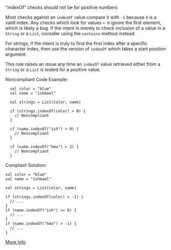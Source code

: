 "indexOf" checks should not be for positive numbers

Most checks against an `indexOf` value compare it with `-1` because `0` is a valid index. Any checks which look for values `> 0` ignore the first element, which is likely a bug. If the intent is merely to check inclusion of a value in a `String` or a `List`, consider using the `contains` method instead.

For strings, if the intent is truly to find the first index after a specific character index, then use the version of `indexOf` which takes a start position argument.

This rule raises an issue any time an `indexOf` value retrieved either from a `String` or a `List` is tested for a positive value.

Noncompliant Code Example:

```
  val color = "blue"
  val name = "ishmael"

  val strings = List(color, name)

  if (strings.indexOf(color) > 0) {
    // Noncompliant
  }

  if (name.indexOf("ish") > 0) {
    // Noncompliant
  }

  if (name.indexOf("hma") > 2) {
    // Noncompliant
  }
```

Compliant Solution:

```
val color = "blue"
val name = "ishmael"

val strings = List(color, name)

if (strings.indexOf(color) > -1) {
  // ...
}
if (name.indexOf("ish") >= 0) {
  // ...
}
if (name.indexOf("hma") > -1) {
  // ...
}
```

[More Info](http://voidexception.weebly.com/array-index-out-of-bounds-exception.html)
